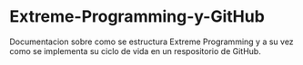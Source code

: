 # Extreme-Programming-y-GitHub
Documentacion sobre como se estructura Extreme Programming y a su vez como se implementa su ciclo de vida en un respositorio de GitHub.
